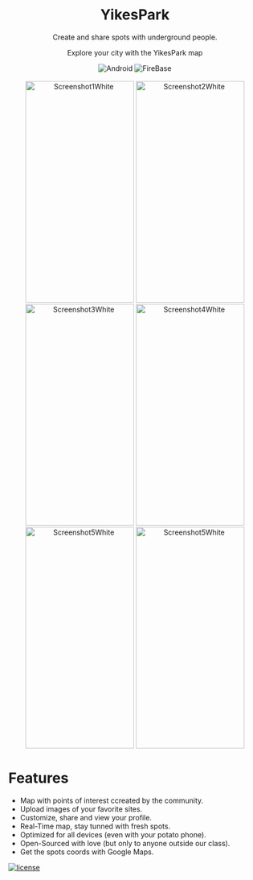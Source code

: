 <div align=center>
  <h1>YikesPark</h1>
  <p>Create and share spots with underground people.</p>
  <p>Explore your city with the YikesPark map</p>
  <img alt="Android" src="https://img.shields.io/badge/Android-3DDC84?style=for-the-badge&logo=android&logoColor=white"/>
  <img alt="FireBase" src="https://img.shields.io/badge/Firebase-ff7400?style=for-the-badge&logo=firebase&logoColor=white"/>
  </br></br>
  <img alt="Screenshot1White" src="https://user-images.githubusercontent.com/61594022/115072275-44963880-9eef-11eb-8fe6-acd35e87966d.png" width="216" height="440"/>
  <img alt="Screenshot2White" src="https://user-images.githubusercontent.com/61594022/115072450-87581080-9eef-11eb-8d64-eecec52ee695.png" width="216" height="440"/>
  <img alt="Screenshot3White" src="https://user-images.githubusercontent.com/61594022/115072580-b078a100-9eef-11eb-8b43-d7b250e3e600.png" width="216" height="440"/>
  <img alt="Screenshot4White" src="https://user-images.githubusercontent.com/61594022/115073124-d7cf6e00-9eef-11eb-9a8e-48aa3c66c1db.png" width="216" height="440"/>
  <img alt="Screenshot5White" src="https://user-images.githubusercontent.com/61594022/115073503-55937980-9ef0-11eb-919b-9837d2060267.png" width="216" height="440"/>
  <img alt="Screenshot5White" src="https://user-images.githubusercontent.com/61594022/115073661-9095ad00-9ef0-11eb-897e-ffb163628e61.png" width="216" height="440"/>
</div>

# Features
- Map with points of interest ccreated by the community.
- Upload images of your favorite sites.
- Customize, share and view your profile.
- Real-Time map, stay tunned with fresh spots.
- Optimized for all devices (even with your potato phone).
- Open-Sourced with love (but only to anyone outside our class).
- Get the spots coords with Google Maps.  


[![license](https://img.shields.io/github/license/yikespark/yikespark.svg?style=flat-square)](https://github.com/yikespark/yikespark/blob/main/LICENSE)
